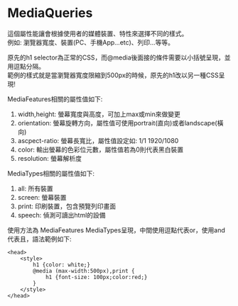 # MediaQueries 
這個屬性能讓會根據使用者的媒體裝置、特性來選擇不同的樣式。  
例如: 瀏覽器寬度、裝置(PC、手機App...etc)、列印...等等。  

原先的h1 selector為正常的CSS，而@media後面接的條件需要以小括號呈現，並用逗點分隔。  
範例的樣式就是當瀏覽器寬度限縮到500px的時候，原先的h1改以另一種CSS呈現!  

MediaFeatures相關的屬性值如下:  
1. width,height: 螢幕寬度與高度，可加上max或min來做變更
2. orientation: 螢幕旋轉方向，屬性值可使用portrait(直向)或者landscape(橫向)
3. ascpect-ratio: 螢幕長寬比，屬性值設定如: 1/1 1920/1080
4. color: 輸出螢幕的色彩位元數，屬性值若為0則代表黑白裝置
5. resolution: 螢幕解析度

MediaTypes相關的屬性值如下:  
1. all: 所有裝置
2. screen: 螢幕裝置
3. print: 印刷裝置，包含預覽列印畫面
4. speech: 偵測可讀出html的設備

使用方法為 MediaFeatures MediaTypes呈現，中間使用逗點代表or，使用and代表且，語法範例如下:  
```
<head>
    <style>
        h1 {color: white;}
        @media (max-width:500px),print {
            h1 {font-size: 100px;color:red;}
        }
    </style>
</head>
```
